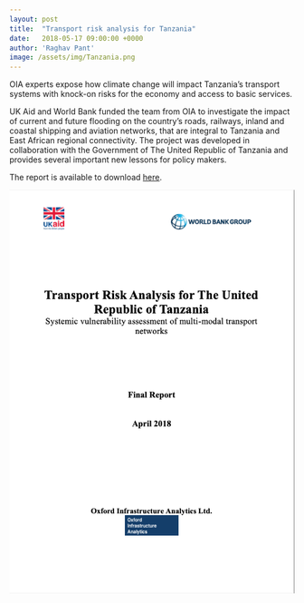 ```yaml
---
layout: post
title:  "Transport risk analysis for Tanzania"
date:   2018-05-17 09:00:00 +0000
author: 'Raghav Pant'
image: /assets/img/Tanzania.png
---
```


OIA experts expose how climate change will impact Tanzania’s transport systems with knock-on risks for the economy and access to basic services.

UK Aid and World Bank funded the team from OIA to investigate the impact of current and future flooding on the country’s roads, railways,
inland and coastal shipping and aviation networks, that are integral to Tanzania and East African regional connectivity.
The project was developed in collaboration with the Government of The United Republic of Tanzania and provides several
important new lessons for policy makers.

The report is available to download <a href="https://www.researchgate.net/publication/330134472_Transport_Risks_Analysis_for_The_United_Republic_of_Tanzania_-_Systemic_vulnerability_assessment_of_multi-modal_transport_networks" >here</a>.

<img src="/assets/img/Tanzania.png" alt="Tanzania project report" class ="center">
